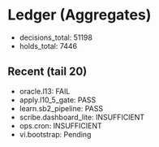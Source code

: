 # Ledger (Aggregates)

- decisions_total: 51198
- holds_total: 7446

## Recent (tail 20)
- oracle.l13: FAIL
- apply.l10_5_gate: PASS
- learn.sb2_pipeline: PASS
- scribe.dashboard_lite: INSUFFICIENT
- ops.cron: INSUFFICIENT
- vi.bootstrap: Pending
